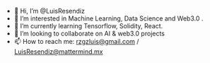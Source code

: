 - 👋 Hi, I’m @LuisResendiz
- 👀 I’m interested in Machine Learning, Data Science and Web3.0 .
- 🌱 I’m currently learning Tensorflow, Solidity, React. 
- 💞️ I’m looking to collaborate on AI & web3.0 projects
- 📫 How to reach me: rzgzluis@gmail.com / LuisResendiz@mattermind.mx

<!---
LuisResendiz/LuisResendiz is a ✨ special ✨ repository because its `README.md` (this file) appears on your GitHub profile.
You can click the Preview link to take a look at your changes.
--->
